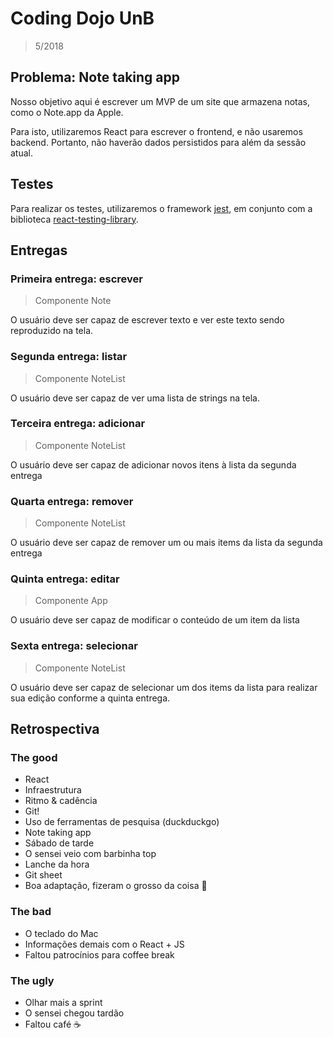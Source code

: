 # Coding Dojo UnB
> 5/2018

## Problema: Note taking app

Nosso objetivo aqui é escrever um MVP de um site que armazena notas, como o Note.app da Apple.

Para isto, utilizaremos React para escrever o frontend, e não usaremos backend.
Portanto, não haverão dados persistidos para além da sessão atual.

## Testes

Para realizar os testes, utilizaremos o framework [jest](https://facebook.github.io/jest/), em conjunto com a biblioteca [react-testing-library](https://github.com/kentcdodds/react-testing-library).

## Entregas

### Primeira entrega: escrever
> Componente Note

O usuário deve ser capaz de escrever texto e ver este texto sendo reproduzido na tela.

### Segunda entrega: listar
> Componente NoteList

O usuário deve ser capaz de ver uma lista de strings na tela.

### Terceira entrega: adicionar
> Componente NoteList

O usuário deve ser capaz de adicionar novos itens à lista da segunda entrega

### Quarta entrega: remover
> Componente NoteList

O usuário deve ser capaz de remover um ou mais items da lista da segunda entrega

### Quinta entrega: editar
> Componente App

O usuário deve ser capaz de modificar o conteúdo de um item da lista

### Sexta entrega: selecionar
> Componente NoteList

O usuário deve ser capaz de selecionar um dos items da lista para realizar sua edição conforme a quinta entrega.

## Retrospectiva

### The good
- React
- Infraestrutura
- Ritmo & cadência
- Git!
- Uso de ferramentas de pesquisa (duckduckgo)
- Note taking app
- Sábado de tarde
- O sensei veio com barbinha top
- Lanche da hora
- Git sheet
- Boa adaptação, fizeram o grosso da coisa 💁

### The bad
- O teclado do Mac
- Informações demais com o React + JS
- Faltou patrocínios para coffee break

### The ugly
- Olhar mais a sprint
- O sensei chegou tardão
- Faltou café ☕️
